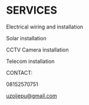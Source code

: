 #  SERVICES



Electrical wiring and installation

Solar installation

CCTV Camera installation

Telecom installation


CONTACT:

08152570751

uzoijepu@gmail.com
